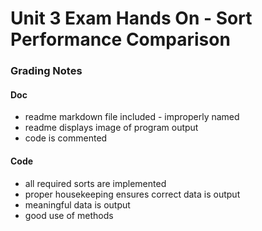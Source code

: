 # Unit 3 Exam Hands On - Sort Performance Comparison


### Grading Notes

#### Doc
- readme markdown file included - improperly named
- readme displays image of program output
- code is commented

#### Code
- all required sorts are implemented
- proper housekeeping ensures correct data is output
- meaningful data is output 
- good use of methods 
